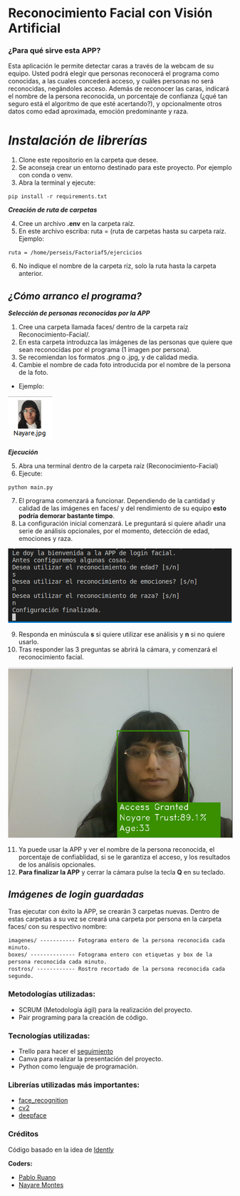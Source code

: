 # Reconocimiento Facial con Visión Artificial
### ¿Para qué sirve esta APP?
Esta aplicación le permite detectar caras a través de la webcam de su equipo. Usted podrá elegir que personas reconocerá el programa como conocidas, a las cuales concederá acceso, y cuáles personas no será reconocidas, negándoles acceso. Además de reconocer las caras, indicará el nombre de la persona reconocida, un porcentaje de confianza (¿qué tan seguro está el algoritmo de que esté acertando?), y opcionalmente otros datos como edad aproximada, emoción predominante y raza.
# ***Instalación de librerías***
1. Clone este repositorio en la carpeta que desee.
2. Se aconseja crear un entorno destinado para este proyecto. Por ejemplo con conda o venv.
3. Abra la terminal y ejecute:
```
pip install -r requirements.txt
```
***Creación de ruta de carpetas***

4. Cree un archivo **.env** en la carpeta raíz.
5. En este archivo escriba: ruta = (ruta de carpetas hasta su carpeta raíz. Ejemplo:
```
ruta = /home/perseis/Factoriaf5/ejercicios
```
6. No indique el nombre de la carpeta ríz, solo la ruta hasta la carpeta anterior.
## ***¿Cómo arranco el programa?***
***Selección de personas reconocidas por la APP***
1. Cree una carpeta llamada faces/ dentro de la carpeta raíz Reconocimiento-Facial/.
2. En esta carpeta introduzca las imágenes de las personas que quiere que sean reconocidas por el programa (1 imagen por persona).
3. Se recomiendan los formatos .png o .jpg, y de calidad media.
4. Cambie el nombre de cada foto introducida por el nombre de la persona de la foto. 
* Ejemplo:

 ![nombre_archivo](img/archivo.png)

***Ejecución***

5. Abra una terminal dentro de la carpeta raíz (Reconocimiento-Facial)
6. Ejecute:
```
python main.py
```
7. El programa comenzará a funcionar. Dependiendo de la cantidad y calidad de las imágenes en faces/ y del rendimiento de su equipo **esto podría demorar bastante timpo**.
8. La configuración inicial comenzará. Le preguntará si quiere añadir una serie de análisis opcionales, por el momento, detección de edad, emociones y raza.

![configuracion](img/config.png)

9. Responda en minúscula **s** si quiere utilizar ese análisis y **n** si no quiere usarlo.
10. Tras responder las 3 preguntas se abrirá la cámara, y comenzará el reconocimiento facial.

![demo](img/demo1.png)

11. Ya puede usar la APP y ver el nombre de la persona reconocida, el porcentaje de confiablidad, si se le garantiza el acceso, y los resultados de los análisis opcionales.
12. **Para finalizar la APP** y cerrar la cámara pulse la tecla **Q** en su teclado.
## ***Imágenes de login guardadas***
Tras ejecutar con éxito la APP, se crearán 3 carpetas nuevas. Dentro de estas carpetas a su vez se creará una carpeta por persona en la carpeta faces/ con su respectivo nombre:
```
imagenes/ ----------- Fotograma entero de la persona reconocida cada minuto.
boxes/ -------------- Fotograma entero con etiquetas y box de la persona reconocida cada minuto.
rostros/ ------------ Rostro recortado de la persona reconocida cada segundo.
```
### Metodologías utilizadas:
- SCRUM (Metodología ágil) para la realización del proyecto.
- Pair programing para la creación de código.
### Tecnologías utilizadas:
- Trello para hacer el [seguimiento](https://trello.com/b/yeRtRZHY/reconocimiento-facial)
- Canva para realizar la presentación del proyecto.
- Python como lenguaje de programación.
### Librerías utilizadas más importantes:
- [face_recognition](https://github.com/ageitgey/face_recognition)
- [cv2](https://opencv.org/)
- [deepface](https://github.com/serengil/deepface)
### Créditos
Código basado en la idea de [Idently](https://www.youtube.com/watch?v=tl2eEBFEHqM&t=19s&ab_channel=Indently)

**Coders:**
- [Pablo Ruano](https://www.linkedin.com/in/pablo-ruano-sainz/)
- [Nayare Montes](https://www.linkedin.com/in/nayare-montes-gavilan/)
